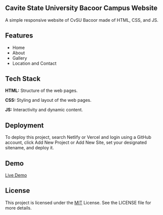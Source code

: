 
## Cavite State University Bacoor Campus Website
A simple responsive website of CvSU Bacoor made of HTML, CSS, and JS.


## Features
- Home
- About
- Gallery
- Location and Contact
## Tech Stack

**HTML:** Structure of the web pages.

**CSS:** Styling and layout of the web pages.

**JS:** Interactivity and dynamic content.
## Deployment

To deploy this project, search Netlify or Vercel and login using a GitHub account, click Add New Project or Add New Site, set your designated sitename, and deploy it.


## Demo

[Live Demo](https://cvsu-bacoor-website.netlify.app/)

## License

This project is licensed under the [MIT](https://choosealicense.com/licenses/mit/) License. See the LICENSE file for more details. 
